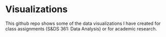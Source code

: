 # Visualizations

This github repo shows some of the data visualizations I have created for class assignments (S&DS 361: Data Analysis) or for academic research.
